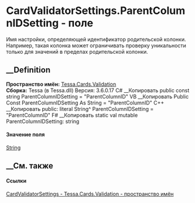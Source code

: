 # CardValidatorSettings.ParentColumnIDSetting - поле
Имя настройки, определяющей идентификатор родительской колонки. Например,
такая колонка может ограничивать проверку уникальности только для значений в
пределах родительской колонки.
## __Definition
 **Пространство имён:** [Tessa.Cards.Validation](N_Tessa_Cards_Validation.htm)  
 **Сборка:** Tessa (в Tessa.dll) Версия: 3.6.0.17
C# __Копировать
     public const string ParentColumnIDSetting = "ParentColumnID"
VB __Копировать
     Public Const ParentColumnIDSetting As String = "ParentColumnID"
C++ __Копировать
     public:
    literal String^ ParentColumnIDSetting = "ParentColumnID"
F# __Копировать
     static val mutable ParentColumnIDSetting: string
#### Значение поля
[String](https://learn.microsoft.com/dotnet/api/system.string)
##  __См. также
#### Ссылки
[CardValidatorSettings - ](T_Tessa_Cards_Validation_CardValidatorSettings.htm)
[Tessa.Cards.Validation - пространство имён](N_Tessa_Cards_Validation.htm)
